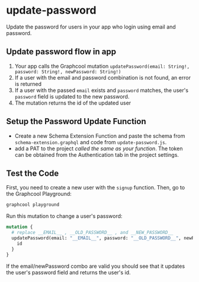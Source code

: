 # update-password

Update the password for users in your app who login using email and password.

## Update password flow in app

1. Your app calls the Graphcool mutation `updatePassword(email: String!, password: String!, newPassword: String!)`
3. If a user with the email and password combination is not found, an error is returned
4. If a user with the passed `email` exists and `password` matches, the user's `password` field is updated to the new password.
5. The mutation returns the id of the updated user

## Setup the Password Update Function

* Create a new Schema Extension Function and paste the schema from `schema-extension.graphql` and code from `update-password.js`.
* add a PAT to the project *called the same as your function*. The token can be obtained from the Authentication tab in the project settings.

## Test the Code

First, you need to create a new user with the `signup` function. Then, go to the Graphcool Playground:

```sh
graphcool playground
```

Run this mutation to change a user's password:

```graphql
mutation {
  # replace __EMAIL__ , __OLD_PASSWORD__ , and __NEW_PASSWORD__
  updatePassword(email: "__EMAIL__", password: "__OLD_PASSWORD__", newPassword: "__NEW_PASSWORD__") {
    id
  }
}
```

If the email/newPassword combo are valid you should see that it updates the user's password field and returns the user's id.

